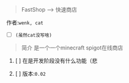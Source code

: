 > FastShop --> 快速商店

作者:`wenk, cat`

- [ ] `(虽然cat没写啥)`

> 简介
> 是一个一个minecraft spigot在线商店

1. [ ] 在是开发阶段没有什么功能（悲

1. [ ] 版本:`0.02`

